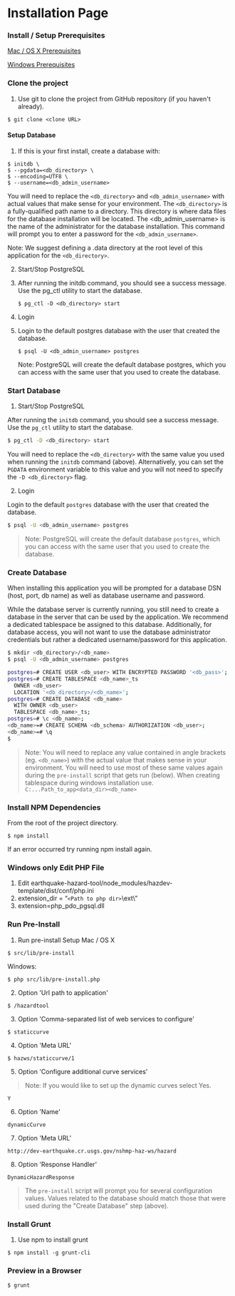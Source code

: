 Installation Page
=============

### Install / Setup Prerequisites
[Mac / OS X Prerequisites](MacPrereq.md)

[Windows Prerequisites](WindowsPrereq.md)

### Clone the project
1. Use git to clone the project from GitHub repository (if you haven't already).
```
$ git clone <clone URL>
```

#### Setup Database
1. If this is your first install, create a database with:
  ```
  $ initdb \
  $ --pgdata=<db_directory> \
  $ --encoding=UTF8 \
  $ --username=<db_admin_username>
  ```
  You will need to replace the `<db_directory>` and `<db_admin_username>` with
  actual values that make sense for your environment. The `<db_directory>` is a
  fully-qualified path name to a directory. This directory is where data files
  for the database installation will be located. The <db_admin_username> is the
  name of the administrator for the database installation. This command will
  prompt you to enter a password for the `<db_admin_username>`.

  Note: We suggest defining a .data directory at the root level of this
  application for the `<db_directory>`.

2. Start/Stop PostgreSQL
  1. After running the initdb command, you should see a success message. Use
     the pg_ctl utility to start the database.
     ```
     $ pg_ctl -D <db_directory> start
     ```
2. Login
  1. Login to the default postgres database with the user that created the
     database.
     ```
     $ psql -U <db_admin_username> postgres
     ```

     Note: PostgreSQL will create the default database postgres, which you can
     access with the same user that you used to create the database.


### Start Database
1. Start/Stop PostgreSQL

  After running the `initdb` command, you should see a success message. Use the
  `pg_ctl` utility to start the database.

  ```bash
  $ pg_ctl -D <db_directory> start
  ```

  You will need to replace the `<db_directory>` with the same value you used
  when running the `initdb` command (above). Alternatively, you can set the
  `PGDATA` environment variable to this value and you will not need to specify
  the `-D <db_directory>` flag.

2. Login

  Login to the default `postgres` database with the user that created the
  database.

  ```bash
  $ psql -U <db_admin_username> postgres
  ```

  > Note: PostgreSQL will create the default database `postgres`, which  you
  > can access with the same user that you used to create the database.


### Create Database

When installing this application you will be prompted for a database DSN (host,
port, db name) as well as database username and password.

While the database server is currently running, you still need to create a
database in the server that can be used by the application. We recommend a
dedicated tablespace be assigned to this database. Additionally, for database
access, you will not want to use the database administrator credentials but
rather a dedicated username/password for this application.

```bash
$ mkdir <db_directory>/<db_name>
$ psql -U <db_admin_username> postgres

postgres=# CREATE USER <db_user> WITH ENCRYPTED PASSWORD '<db_pass>';
postgres=# CREATE TABLESPACE <db_name>_ts
  OWNER <db_user>
  LOCATION '<db_directory>/<db_name>';
postgres=# CREATE DATABASE <db_name>
  WITH OWNER <db_user>
  TABLESPACE <db_name>_ts;
postgres=# \c <db_name>;
<db_name>=# CREATE SCHEMA <db_schema> AUTHORIZATION <db_user>;
<db_name>=# \q
$
```

  > Note: You will need to replace any value contained in angle brackets (eg.
  > `<db_name>`) with the actual value that makes sense in your environment. You
  > will need to use most of these same values again during the `pre-install`
  > script that gets run (below).
  > When creating tablespace during windows installation use.
  > `C:...Path_to_app<data_dir><db_name>`

### Install NPM Dependencies
From the root of the project directory.
```
$ npm install
```
If an error occurred try running npm install again.

### Windows only Edit PHP File
1. Edit earthquake-hazard-tool/node_modules/hazdev-template/dist/conf/php.ini
  1. extension_dir = “`<Path to php dir>`\ext\”
  2. extension=php_pdo_pgsql.dll

### Run Pre-Install
1. Run pre-install Setup
Mac / OS X
```
$ src/lib/pre-install
```
Windows:
```
$ php src/lib/pre-install.php
```
2. Option 'Url path to application'
```
$ /hazardtool
```
3. Option 'Comma-separated list of web services to configure'
```
$ staticcurve
```
4. Option 'Meta URL'
```
$ hazws/staticcurve/1
```
5. Option 'Configure additional curve services'
> Note: If you would like to set up the dynamic curves select Yes.
```
Y
```
6. Option 'Name'
```
dynamicCurve
```
7. Option 'Meta URL'
```
http://dev-earthquake.cr.usgs.gov/nshmp-haz-ws/hazard
```
8. Option 'Response Handler'
```
DynamicHazardResponse
```
  > The `pre-install` script will prompt you for several configuration values.
  > Values related to the database should match those that were used during the
  > "Create Database" step (above).

### Install Grunt
1. Use npm to install grunt
```
$ npm install -g grunt-cli
```

### Preview in a Browser
```
$ grunt
```
